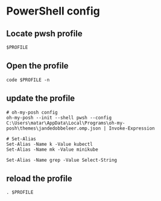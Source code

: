 # PowerShell config

## Locate pwsh profile
```
$PROFILE
```

## Open the profile
```
code $PROFILE -n
```

## update the profile
```
# oh-my-posh config
oh-my-posh --init --shell pwsh --config C:\Users\matar\AppData\Local\Programs\oh-my-posh\themes\jandedobbeleer.omp.json | Invoke-Expression

# Set-Alias
Set-Alias -Name k -Value kubectl
Set-Alias -Name mk -Value minikube

Set-Alias -Name grep -Value Select-String
```

## reload the profile 
```
. $PROFILE
```